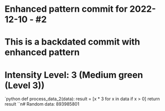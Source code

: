 ﻿# Enhanced pattern commit for 2022-12-10 - #2
# This is a backdated commit with enhanced pattern
# Intensity Level: 3 (Medium green (Level 3))
`python
def process_data_2(data):
    result = [x * 3 for x in data if x > 0]
    return result
``n# Random data: 893985801

